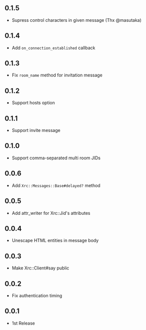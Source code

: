 ## 0.1.5
* Supress control characters in given message (Thx @masutaka)

## 0.1.4
* Add `on_connection_established` callback

## 0.1.3
* Fix `room_name` method for invitation message

## 0.1.2
* Support hosts option

## 0.1.1
* Support invite message

## 0.1.0
* Support comma-separated multi room JIDs

## 0.0.6
* Add `Xrc::Messages::Base#delayed?` method

## 0.0.5
* Add attr_writer for Xrc::Jid's attributes

## 0.0.4
* Unescape HTML entities in message body

## 0.0.3
* Make Xrc::Client#say public

## 0.0.2
* Fix authentication timing

## 0.0.1
* 1st Release
